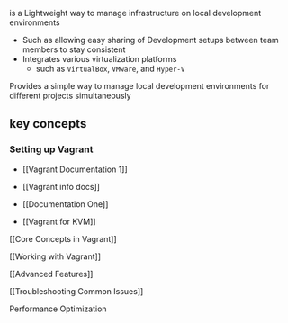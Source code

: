 is a Lightweight way to manage infrastructure on local development environments 

- Such as allowing easy sharing of Development setups between team members to stay consistent 
- Integrates various virtualization platforms 
	- such as `VirtualBox`, `VMware`, and `Hyper-V`

Provides a simple way to manage local development environments for different projects simultaneously


## key concepts

### Setting up Vagrant

- [[Vagrant Documentation 1]]
- [[Vagrant info docs]] 

- [[Documentation One]]
- [[Vagrant for KVM]]

[[Core Concepts in Vagrant]]

[[Working with Vagrant]]

[[Advanced Features]]

[[Troubleshooting Common Issues]]

Performance Optimization
